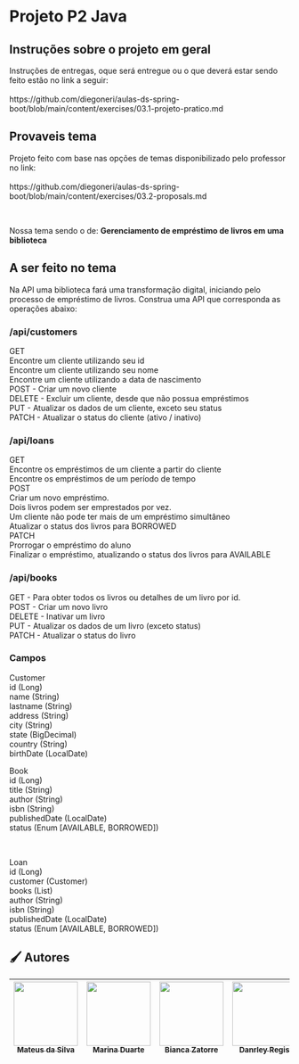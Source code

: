 <h1> Projeto P2 Java </h1>

<h2>Instruções sobre o projeto em geral</h2>

<p>Instruções de entregas, oque será entregue ou o que deverá estar sendo feito estão no link a seguir:<br><br>
https://github.com/diegoneri/aulas-ds-spring-boot/blob/main/content/exercises/03.1-projeto-pratico.md</p>

<h2> Provaveis tema</h2>
<p></p>Projeto feito com base nas opções de temas disponibilizado pelo professor no link:<br><br>
https://github.com/diegoneri/aulas-ds-spring-boot/blob/main/content/exercises/03.2-proposals.md</p>
<br><p>Nossa tema sendo o de: <b>Gerenciamento de empréstimo de livros em uma biblioteca</b></p>

<h2>A ser feito no tema</h2>

<p>
  Na API uma biblioteca fará uma transformação digital, iniciando pelo processo de empréstimo de livros. Construa uma API que corresponda as operações abaixo:

<h3>/api/customers</h3>
<p>
GET<br>
Encontre um cliente utilizando seu id<br>
Encontre um cliente utilizando seu nome<br>
Encontre um cliente utilizando a data de nascimento<br>
POST - Criar um novo cliente<br>
DELETE - Excluir um cliente, desde que não possua empréstimos<br>
PUT - Atualizar os dados de um cliente, exceto seu status<br>
PATCH - Atualizar o status do cliente (ativo / inativo)<br>
</p>
<h3>/api/loans</h3>
<p>
GET<br>
Encontre os empréstimos de um cliente a partir do cliente<br>
Encontre os empréstimos de um período de tempo<br>
POST<br>
Criar um novo empréstimo.<br>
Dois livros podem ser emprestados por vez.<br>
Um cliente não pode ter mais de um empréstimo simultâneo<br>
Atualizar o status dos livros para BORROWED<br>
PATCH<br>
Prorrogar o empréstimo do aluno<br>
Finalizar o empréstimo, atualizando o status dos livros para AVAILABLE<br>
</p>
<h3>/api/books</h3>
<p>
GET - Para obter todos os livros ou detalhes de um livro por id.<br>
POST - Criar um novo livro<br>
DELETE - Inativar um livro<br>
PUT - Atualizar os dados de um livro (exceto status)<br>
PATCH - Atualizar o status do livro<br>
</p>
<h3>Campos</h3>
<p>
Customer<br>
id (Long)<br>
name (String)<br>
lastname (String)<br>
address (String)<br>
city (String)<br>
state (BigDecimal)<br>
country (String)<br>
birthDate (LocalDate)<br>
</p>
<p>
Book<br>
id (Long)<br>
title (String)<br>
author (String)<br>
isbn (String)<br>
publishedDate (LocalDate)<br>
status (Enum [AVAILABLE, BORROWED])<br>
</p><br>
<p>
Loan<br>
id (Long)<br>
customer (Customer)<br>
books (List)<br>
author (String)<br>
isbn (String)<br>
publishedDate (LocalDate)<br>
status (Enum [AVAILABLE, BORROWED])<br>
</p>
</p>

<h2 align="left">🖌️ Autores </h2>

| [<img loading="lazy" src="https://avatars.githubusercontent.com/u/125374128?v=4" width=115><br><sub>Mateus da Silva</sub>](https://github.com/Matias5789) |  [<img loading="lazy" src="https://avatars.githubusercontent.com/u/125374126?v=4" width=115><br><sub>Marina Duarte</sub>](https://github.com/maricamano) |  [<img loading="lazy" src="https://avatars.githubusercontent.com/u/112172388?v=4" width=115><br><sub>Bianca Zatorre</sub>](https://github.com/biancazatorre) |  [<img loading="lazy" src="https://avatars.githubusercontent.com/u/112701726?v=4" width=115><br><sub>Danrley Regis</sub>](https://github.com/DanHunterz1) |
:---: | :---: | :---: | :---: |
